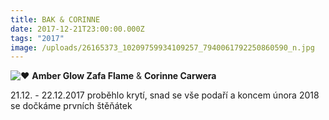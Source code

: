 ```yaml
---
title: BAK & CORINNE
date: 2017-12-21T23:00:00.000Z
tags: "2017"
image: /uploads/26165373_10209759934109257_7940061792250860590_n.jpg
---
```

![❤](https://static.xx.fbcdn.net/images/emoji.php/v9/t6c/1/16/2764.png) **Amber Glow Zafa Flame** & **Corinne Carwera** 

21.12. - 22.12.2017 proběhlo krytí, snad se vše podaří a koncem února 2018 se dočkáme prvních štěňátek